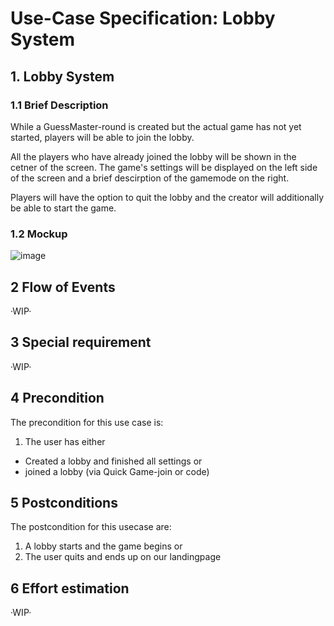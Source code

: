 # Use-Case Specification: Lobby System

## 1. Lobby System

### 1.1 Brief Description
While a GuessMaster-round is created but the actual game has not yet started, players will be able to join the lobby.

All the players who have already joined the lobby will be shown in the cetner of the screen.
The game's settings will be displayed on the left side of the screen and a brief descirption of the gamemode on the right.

Players will have the option to quit the lobby and the creator will additionally be able to start the game.

### 1.2 Mockup

![image](https://user-images.githubusercontent.com/115224074/197407365-b3762a5d-6951-470e-8086-e09ef3ed5828.png)

## 2 Flow of Events

·WIP·

## 3 Special requirement 

·WIP·

## 4 Precondition

The precondition for this use case is:
1. The user has either
  - Created a lobby and finished all settings or
  - joined a lobby (via Quick Game-join or code)

## 5 Postconditions 

The postcondition for this usecase are:
1. A lobby starts and the game begins or
2. The user quits and ends up on our landingpage

## 6 Effort estimation 

·WIP·

